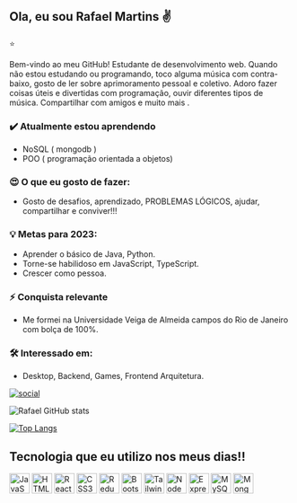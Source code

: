 ## Ola, eu sou Rafael Martins ✌️ 
⭐️


Bem-vindo ao meu GitHub! Estudante de desenvolvimento web. Quando não estou estudando ou programando, toco alguma música com contra-baixo, gosto de ler sobre aprimoramento pessoal e coletivo. Adoro fazer coisas úteis e divertidas com programação, ouvir diferentes tipos de música. Compartilhar com amigos e muito mais .

### ✔️ Atualmente estou aprendendo
- NoSQL ( mongodb )
- POO ( programação orientada a objetos)

### 😍 O que eu gosto de fazer:
- Gosto de desafios, aprendizado, PROBLEMAS LÓGICOS, ajudar, compartilhar e conviver!!!

### 💡 Metas para 2023:
- Aprender o básico de Java, Python.
- Torne-se habilidoso em JavaScript, TypeScript.
- Crescer como pessoa.

### ⚡ Conquista relevante
- Me formei na Universidade Veiga de Almeida campos do Rio de Janeiro com bolça de 100%.

### 🛠 Interessado em:
- Desktop, Backend, Games, Frontend Arquitetura.

[![social](https://img.shields.io/badge/LinkedIn-0077B5?style=for-the-badge&logo=linkedin&logoColor=white)](https://www.linkedin.com/in/rafael-martins021/)

![Rafael GitHub stats](https://github-readme-stats.vercel.app/api?username=Rmartins858&show_icons=true&theme=tokyonight)

[![Top Langs](https://github-readme-stats.vercel.app/api/top-langs/?username=Rmartins858)](https://github.com/anuraghazra/github-readme-stats)

## Tecnologia que eu utilizo nos meus dias!!

<div style="diplay: inline_block">
<p align="left">
<a href="https://developer.mozilla.org/en-US/docs/Web/JavaScript" target="_blank" rel="noreferrer"><img src="https://raw.githubusercontent.com/danielcranney/readme-generator/main/public/icons/skills/javascript-colored.svg" width="36" height="36" alt="JavaScript" /></a>
<a href="https://developer.mozilla.org/en-US/docs/Glossary/HTML5" target="_blank" rel="noreferrer"><img src="https://raw.githubusercontent.com/danielcranney/readme-generator/main/public/icons/skills/html5-colored.svg" width="36" height="36" alt="HTML5" /></a>
<a href="https://reactjs.org/" target="_blank" rel="noreferrer"><img src="https://raw.githubusercontent.com/danielcranney/readme-generator/main/public/icons/skills/react-colored.svg" width="36" height="36" alt="React" /></a>
<a href="https://www.w3.org/TR/CSS/#css" target="_blank" rel="noreferrer"><img src="https://raw.githubusercontent.com/danielcranney/readme-generator/main/public/icons/skills/css3-colored.svg" width="36" height="36" alt="CSS3" /></a>
<a href="https://redux.js.org/" target="_blank" rel="noreferrer"><img src="https://raw.githubusercontent.com/danielcranney/readme-generator/main/public/icons/skills/redux-colored.svg" width="36" height="36" alt="Redux" /></a>
<a href="https://getbootstrap.com/" target="_blank" rel="noreferrer"><img src="https://raw.githubusercontent.com/danielcranney/readme-generator/main/public/icons/skills/bootstrap-colored.svg" width="36" height="36" alt="Bootstrap" /></a>
<a href="https://tailwindcss.com/" target="_blank" rel="noreferrer"><img src="https://raw.githubusercontent.com/danielcranney/readme-generator/main/public/icons/skills/tailwindcss-colored.svg" width="36" height="36" alt="TailwindCSS" /></a>
<a href="https://nodejs.org/en/" target="_blank" rel="noreferrer"><img src="https://raw.githubusercontent.com/danielcranney/readme-generator/main/public/icons/skills/nodejs-colored.svg" width="36" height="36" alt="NodeJS" /></a>
<a href="https://expressjs.com/" target="_blank" rel="noreferrer"><img src="https://raw.githubusercontent.com/danielcranney/readme-generator/main/public/icons/skills/express-colored.svg" width="36" height="36" alt="Express" /></a>
<a href="https://www.mysql.com/" target="_blank" rel="noreferrer"><img src="https://raw.githubusercontent.com/danielcranney/readme-generator/main/public/icons/skills/mysql-colored.svg" width="36" height="36" alt="MySQL" /></a>
<a href="https://www.mongodb.com/" target="_blank" rel="noreferrer"><img src="https://raw.githubusercontent.com/danielcranney/readme-generator/main/public/icons/skills/mongodb-colored.svg" width="36" height="36" alt="MongoDB" /></a>
</p>
</div>
